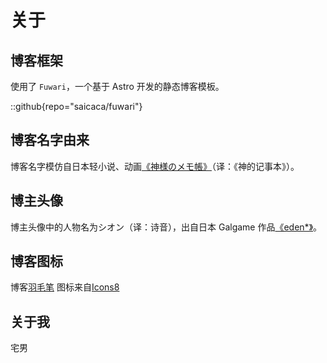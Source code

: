 # 关于

## 博客框架

使用了 `Fuwari`，一个基于 Astro 开发的静态博客模板。

::github{repo="saicaca/fuwari"}

## 博客名字由来

博客名字模仿自日本轻小说、动画[《神様のメモ帳》](https://zh.wikipedia.org/wiki/%E7%A5%9E%E7%9A%84%E8%A8%98%E4%BA%8B%E6%9C%AC)（译：《神的记事本》）。

## 博主头像

博主头像中的人物名为シオン（译：诗音），出自日本 Galgame 作品[《eden\*》](https://zh.wikipedia.org/wiki/Eden*)。

## 博客图标

博客[羽毛笔](https://icons8.com/icon/hGBTBdUownyO/%E7%BE%BD%E6%AF%9B%E7%AC%94) 图标来自[Icons8](https://icons8.com)

## 关于我

宅男
